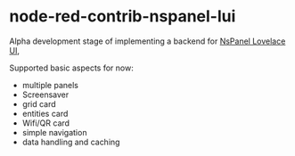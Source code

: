 # node-red-contrib-nspanel-lui

Alpha development stage of implementing a backend for [NsPanel Lovelace UI](https://docs.nspanel.pky.eu/),

Supported basic aspects for now:
+ multiple panels
+ Screensaver
+ grid card
+ entities card
+ Wifi/QR card
+ simple navigation
+ data handling and caching
